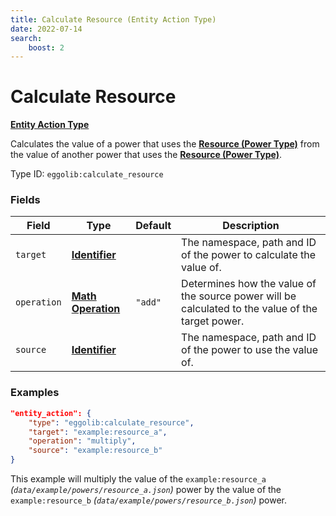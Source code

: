 ```yaml
---
title: Calculate Resource (Entity Action Type)
date: 2022-07-14
search:
    boost: 2
---
```


#   Calculate Resource

**[Entity Action Type]**

Calculates the value of a power that uses the **[Resource (Power Type)]** from the value of another power that uses the **[Resource (Power Type)]**.

Type ID: `eggolib:calculate_resource`


### Fields

Field | Type | Default | Description
------|------|---------|------------
`target` | **[Identifier]** | | The namespace, path and ID of the power to calculate the value of.
`operation` | **[Math Operation]** | `"add"` | Determines how the value of the source power will be calculated to the value of the target power.
`source` | **[Identifier]** | | The namespace, path and ID of the power to use the value of.


### Examples

``` json
"entity_action": {
    "type": "eggolib:calculate_resource",
    "target": "example:resource_a",
    "operation": "multiply",
    "source": "example:resource_b"
}
```

This example will multiply the value of the `example:resource_a` *(`data/example/powers/resource_a.json`)* power by the value of the `example:resource_b` *(`data/example/powers/resource_b.json`)* power.



[Entity Action Type]: ../entity_action_types.md
[Resource (Power Type)]: https://origins.readthedocs.io/en/latest/types/power_types/resource
[Identifier]: https://origins.readthedocs.io/en/latest/types/data_types/identifier
[Math Operation]: ../data_types/math_operation.md
